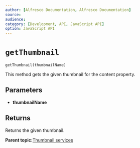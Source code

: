 ```yaml
---
author: [Alfresco Documentation, Alfresco Documentation]
source: 
audience: 
category: [Development, API, JavaScript API]
option: JavaScript API
---
```


# `getThumbnail`

`getThumbnail(thumbnailName)`

This method gets the given thumbnail for the content property.



## Parameters

-   **thumbnailName**

## Returns

Returns the given thumbnail.

**Parent topic:**[Thumbnail services](../references/API-JS-ThumbnailService.md)

